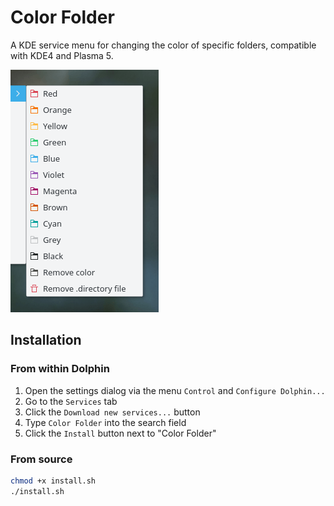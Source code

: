 # Color Folder

A KDE service menu for changing the color of specific folders, compatible with KDE4 and Plasma 5.

![Screen shot of Color Folder](colorfolder.png)

## Installation

### From within Dolphin

1. Open the settings dialog via the menu `Control` and `Configure Dolphin...`
2. Go to the `Services` tab
3. Click the `Download new services...` button
4. Type `Color Folder` into the search field
5. Click the `Install` button next to "Color Folder"

### From source

```bash
chmod +x install.sh
./install.sh
```
